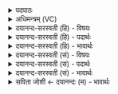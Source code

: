 <details><summary>पदपाठः</summary>

परि॑। द्यावा॑पृथि॒वी इति॒ द्यावा॑ऽपृथि॒वी। स॒द्यः। इ॒त्वा। परि॑। लो॒कान्। परि॑। दिशः॑। परि॑। स्व᳖रिति॒ स्वः᳖। ऋ॒तस्य॑। तन्तु॑म्। वित॑त॒मिति॒ विऽत॑तम्। वि॒चृत्येति॑ वि॒ऽचृत्य॑। तत्। अ॒प॒श्य॒त्। तत्। अ॒भ॒व॒त्। तत्। आ॒सी॒त्। १२।
</details>

<details><summary>अधिमन्त्रम् (VC)</summary>

- परमात्मा देवता
- स्वयम्भु ब्रह्म ऋषिः
- त्रिष्टुप्
- धैवतः
</details>

<details><summary>दयानन्द-सरस्वती (हि) - विषयः</summary>

फिर उसी विषय को अगले मन्त्र में कहा है ॥
</details>

<details><summary>दयानन्द-सरस्वती (हि) - पदार्थः</summary>

पदार्थान्वयभाषाः -  हे मनुष्यो ! जो परमेश्वर (द्यावापृथिवी) सूर्य्य और भूमि को (सद्यः) शीघ्र (इत्वा) प्राप्त होके (परि, अपश्यत्) सब ओर से देखता है, जो (लोकान्) देखने योग्य सृष्टिस्थ भूगोलों को शीघ प्राप्त हो के (परि, अभवत्) सब ओर से प्रकट होता, जो (दिशः) पूर्वादि दिशाओं को शीघ्र प्राप्त हो के (परि, आसीत्) सब ओर से विद्यमान है, जो (स्वः) सुख को शीघ्र प्राप्त हो के (परि) सब ओर से देखता है, जो (ऋतस्य) सत्य के (विततम्) विस्तृत (तन्तुम्) कारण को (विचृत्य) विविध प्रकार से बाँध के (तत्) उस सुख को देखता, जिससे (तत्) वह सुख हुआ और जिससे (तत्) वह विज्ञान हुआ है, उसको यथावत् जान के उपासना करो ॥१२ ॥
</details>

<details><summary>दयानन्द-सरस्वती (हि) - भावार्थः</summary>

भावार्थभाषाः -  जो मनुष्य परमेश्वर ही का भजन करते और उसकी रची सृष्टि को सुख के लिये उपयोग में लाते हैं, वे इस लोक, परलोक और विद्या से हुए सुख को शीघ्र प्राप्त हो के निरन्तर आनन्दित होते हैं ॥१२ ॥
</details>

<details><summary>दयानन्द-सरस्वती (सं) - विषयः</summary>

पुनस्तमेव विषयमाह ॥
</details>

<details><summary>दयानन्द-सरस्वती (सं) - पदार्थः</summary>

पदार्थान्वयभाषाः -  हे मनुष्याः ! यः परमेश्वरो द्यावापृथिवी सद्य इत्वा पर्य्यपश्यद् यो लोकान् सद्य इत्वा पर्य्यभवत्। यो दिशः सद्य इत्वा पर्य्यासीद् यः स्वः सद्य इत्वा पर्य्यपश्यद् य ऋतस्य विततं तन्तुं विचृत्य तत्सुखमपश्यद् येन तत्सुखमभवद् यतस्तद्विज्ञानमासीत् तं यथावद्विज्ञायोपासीरन् ॥१२ ॥
</details>

<details><summary>दयानन्द-सरस्वती (सं) - भावार्थः</summary>

भावार्थभाषाः -  ये मनुष्याः परमेश्वरमेव भजन्ति तन्निर्मितां सृष्टिं सुखायोपयुञ्जते त ऐहिकं पारमार्थिकं विद्याजन्यं सुखं च सद्यः प्राप्य सततमानन्दन्ति ॥१२ ॥
</details>

<details><summary>सविता जोशी ← दयानन्दः (म) - भावार्थः</summary>

भावार्थभाषाः -  जी माणसे परमेश्वराचे भजन करतात त्याने निर्माण केलेल्या सृष्टीचे सुख भोगतात त्यांना इहलोक व परलोकांचे आणि विद्येने प्राप्त होणारे सुख लवकर मिळून ते सदैव आनंदात राहतात.
</details>